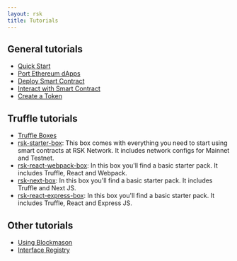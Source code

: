 ```yaml
---
layout: rsk
title: Tutorials
---
```


## General tutorials

- [Quick Start](/quick-start)
- [Port Ethereum dApps](/tutorials/port-ethereum-dapps/)
- [Deploy Smart Contract](/tutorials/deploy-smart-contract/)
- [Interact with Smart Contract](/tutorials/interact-with-smart-contract/)
- [Create a Token](/tutorials/create-a-token/)

## Truffle tutorials

- [Truffle Boxes](/tutorials/truffle-boxes/)
- [rsk-starter-box](/tutorials/truffle-boxes/rsk-starter-box): This box comes with everything you need to start using smart contracts at RSK Network. It includes network configs for Mainnet and Testnet.
- [rsk-react-webpack-box](/tutorials/truffle-boxes/rsk-react-webpack-box): In this box you'll find a basic starter pack. It includes Truffle, React and Webpack.
- [rsk-next-box](/tutorials/truffle-boxes/rsk-next-box): In this box you'll find a basic starter pack. It includes Truffle and Next JS.
- [rsk-react-express-box](/tutorials/truffle-boxes/rsk-react-express-box): In this box you'll find a basic starter pack. It includes Truffle, React and Express JS.

## Other tutorials

- [Using Blockmason](/tutorials/using-blockmason/)
- [Interface Registry](/tutorials/interface-registry/)
